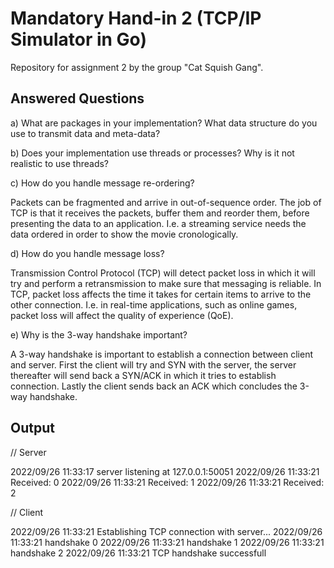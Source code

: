 # Mandatory Hand-in 2 (TCP/IP Simulator in Go)

Repository for assignment 2 by the group "Cat Squish Gang".


## Answered Questions

a) What are packages in your implementation? What data structure do you use to transmit data and meta-data?


b) Does your implementation use threads or processes? Why is it not realistic to use threads?


c) How do you handle message re-ordering?

Packets can be fragmented and arrive in out-of-sequence order.
The job of TCP is that it receives the packets, buffer them and reorder them,
before presenting the data to an application.
I.e. a streaming service needs the data ordered in order to show the movie cronologically.

d) How do you handle message loss?

Transmission Control Protocol (TCP) will detect packet loss
in which it will try and perform a retransmission to make sure that messaging is reliable.
In TCP, packet loss affects the time it takes for certain items to arrive to the other connection.
I.e. in real-time applications, such as online games, packet loss will affect the quality of experience (QoE).

e) Why is the 3-way handshake important?

A 3-way handshake is important to establish a connection between client and server.
First the client will try and SYN with the server,
the server thereafter will send back a SYN/ACK in which it tries to establish connection.
Lastly the client sends back an ACK which concludes the 3-way handshake.

## Output

// Server

2022/09/26 11:33:17 server listening at 127.0.0.1:50051
2022/09/26 11:33:21 Received: 0
2022/09/26 11:33:21 Received: 1
2022/09/26 11:33:21 Received: 2

// Client

2022/09/26 11:33:21 Establishing TCP connection with server...
2022/09/26 11:33:21 handshake 0
2022/09/26 11:33:21 handshake 1
2022/09/26 11:33:21 handshake 2
2022/09/26 11:33:21 TCP handshake successfull
